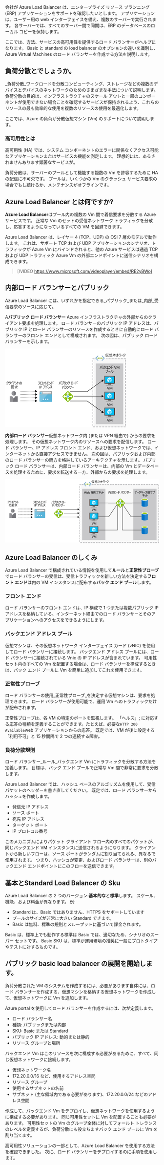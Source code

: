 会社が Azure Load Balancer は、エンタープライズ リソース プランニング (ERP) アプリケーションをサポートを確認したいとします。 アプリケーションは、ユーザー用の web インターフェイスを備え、複数のサーバーで実行されます。 各サーバーでは、すべてのサーバー間で同期は、ERP のデータベースのローカル コピーを保持します。

ここでは、方法、サービスの高可用性を提供するロード バランサーがヘルプになります。 Basic と standard の load balancer のオプションの違いを識別し、Azure Virtual Machines のロード バランサーを作成する方法を説明します。

## <a name="what-is-load-balancing"></a>負荷分散とでしょうか。

_負荷分散_ワークロードを分散コンピューティング、ストレージなどの複数のデバイスとデバイスのネットワークのためのさまざまな手法について説明します。 負荷分散の目的は、インフラストラクチャのスケール アウトと一部のコンポーネントが使用できない場合ことを確認するサービスが保持されるよう、これらのリソースの最も効率的な使用を複数のリソースの使用を最適化します。

ここでは、Azure の負荷が分散仮想マシン (Vm) のサポートについて説明します。

### <a name="what-is-high-availability"></a>高可用性とは

高可用性 (HA) では、システム コンポーネントのエラーに関係なくアクセス可能なアプリケーションまたはサービスの機能を測定します。 理想的には、あるされませんあります顕著なサービスが。

負荷分散は、サーバーのプールとして機能する複数の Vm を許容するために HA の配信に不可欠です。 プールは、いくつかの Vm のクラッシュ サービス要求の場合でもし続けるか、メンテナンスがオフラインです。

## <a name="what-is-azure-load-balancer"></a>Azure Load Balancer とは何ですか?

**Azure Load Balancer**はプール内の複数の Vm 間で着信要求を分散する Azure サービスです。 正常な Vm のセットの受信ネットワーク トラフィックを分散し、応答するようになっているすべての VM を回避できます。

 Azure Load Balancer は、レイヤー 4 (TCP、UDP) の OSI 7 層のモデルで動作します。 これは、サポート TCP および UDP アプリケーションのシナリオ、トラフィックが Azure Vm にバインドされると、他の Azure サービスは通過 TCP および UDP トラフィック Azure Vm の外部エンドポイントに送信シナリオを構成できます。

> [!VIDEO https://www.microsoft.com/videoplayer/embed/RE2yBWo]

## <a name="public-vs-internal-load-balancers"></a>内部ロード バランサーとパブリック

Azure Load Balancer には、いずれかを指定できる_パブリック_または_内部_受信要求のソースに応じて。

A**パブリック ロード バランサー** Azure インフラストラクチャの外部からのクライアント要求を処理します。 ロード バランサーのパブリック IP アドレスは、パブリック IP とロード バランサーのリソースを作成するときに自動的にロード バランサーのフロント エンドとして構成されます。 次の図は、パブリック ロード バランサーを示します。

![仮想ネットワーク上の 3 つの Vm にインターネットからクライアント要求を分散するパブリック ロード バランサーを示す図。](../media/2-public-load-balancer.png)

**内部ロード バランサー**仮想ネットワーク内 (または VPN 経由で) からの要求を処理します。 その仮想ネットワーク内のリソースへの要求を配信します。 ロード バランサー、IP アドレス フロント エンド、および仮想ネットワークでは、インターネットから直接アクセスできません。 次の図は、パブリックおよび内部のロード バランサーの両方を格納しているアーキテクチャを示します。 パブリック ロード バランサーは、内部ロード バランサーは、内部の Vm とデータベースを処理するために、要求を転送する一方、外部からの要求を処理します。

![パブリック ロード バランサーが内部ロード バランサーへのクライアント要求の転送を示す図。 内部ロード バランサーには、web 層サブネットまたは要求の種類に基づくデータベース層のサブネットに要求を分散します。 Web 層のサブネットとデータベース層のサブネットの両方の要求を処理するために複数のサーバーがあります。](../media/2-internal-load-balancer.png)

## <a name="how-does-azure-load-balancer-work"></a>Azure Load Balancer のしくみ

Azure Load Balancer で構成されている情報を使用して**ルール**と**正常性プローブ**でロード バランサーの受信は、受信トラフィックを新しい方法を決定する**フロント エンド**は内の VM インスタンスに配布する**バック エンド プール**します。

### <a name="front-end"></a>フロント エンド

ロード バランサーのフロント エンドは、IP 構成で 1 つまたは複数パブリック IP アドレスを格納している、インターネット経由でのロード バランサーとそのアプリケーションへのアクセスをできるようにします。

### <a name="back-end-address-pool"></a>バックエンド アドレス プール

仮想マシンは、その仮想ネットワーク インターフェイス カード (vNIC) を使用してロード バランサーに接続します。 バックエンド アドレス プールには、ロード バランサーに接続されている Vnic の IP アドレスが含まれています。 可用性セット内のすべての Vm を配置する場合は、ロード バランサーを構成するときは、バック エンド プールに Vm を簡単に追加してこれを使用できます。

### <a name="health-probe"></a>正常性プローブ

ロード バランサーの使用_正常性プローブ_を決定する仮想マシンは、要求を処理できます。 ロード バランサーが使用可能で、運用 Vm へのトラフィックだけが配布されます。 

正常性プローブは、各 VM の特定のポートを監視します。 「ヘルス」; に対応する応答の種類を定義することができます。たとえば、必要な`HTTP 200 Available`web アプリケーションからの応答。 既定では、VM が後に設定する「利用不可」と 15 秒間隔で 2 つの連続する障害。

### <a name="load-balancer-rules"></a>負荷分散規則

ロード バランサー_ルール_バックエンド Vm にトラフィックを分散する方法を定義します。 目標は、バック エンド プールで正常な Vm 間で非常に要求を分散します。

Azure Load Balancer では、ハッシュ ベースのアルゴリズムを使用して、受信パケットのヘッダーを書き直してください。 既定では、ロード バランサーからハッシュを作成します。

- 発信元 IP アドレス
- ソース ポート
- 宛先 IP アドレス
- ターゲット ポート
- IP プロトコル番号

このメカニズムによりパケット クライアント フロー内のすべてのパケットが、同じバックエンド VM インスタンスに送信されるようになります。 クライアントから新しいフローは、ソース ポートがランダムに割り当てられる、異なるで使用されます。 つまり、ハッシュが変更、およびロード バランサーは、別のバックエンド エンドポイントにこのフローを送信できます。

## <a name="basic-vs-standard-load-balancer-skus"></a>基本とStandard Load Balancer の Sku

Azure Load Balancer の 2 つのバージョン:**基本的な**と**標準**します。 スケール、機能、および料金が異なります。 例:

- Standard は、Basic ではありません、HTTPS をサポートしています
- プールのサイズが非常に大きい Standard できます。
- Basic は無料、標準の規則とスループットに基づいて課金されます。

Basic は、標準上でも動作する標準は Basic では、適切なため、シナリオのスーパー セットです。 Basic SKU は、標準が運用環境の推奨に一般にプロトタイプやテストに対するものです。

## <a name="start-the-deployment-of-a-basic-public-load-balancer"></a>パブリック basic load balancer の展開を開始します。

負荷分散された VM のシステムを作成するには、必要があります自体には、ロード バランサーを作成する、仮想マシンを格納する仮想ネットワークを作成して、仮想ネットワークに Vm を追加します。

Azure portal を使用してロード バランサーを作成するには、次が定義します。

- ロード バランサー名
- 種類: パブリックまたは内部
- SKU: Basic または Standard
- パブリック IP アドレス: 動的または静的
- リソース グループと場所

バックエンド Vm はこのリソースを次に構成する必要があるために、すべて、同じ仮想ネットワークに接続します。

- 仮想ネットワーク名
- 172.20.0.0/16 など、使用するアドレス空間
- リソース グループ
- 使用するサブネットの名前
- サブネット (主な領域内である必要があります)、172.20.0.0/24 などのアドレス空間

作成して、バックエンド Vm をデプロイし、仮想ネットワークを使用するように構成する必要があります。 同じ可用性セットに Vm を配置することも必要があります。 可用性セットの Vm のグループ全体に対してフォールト トレランスのレベルを定義するが、負荷分散にも役立ちますバック エンド プールに Vm を割り当てます。

高可用性ソリューションの一部として、Azure Load Balancer を使用する方法を確認できました。 次に、ロード バランサーをデプロイするのに手順を使用します。